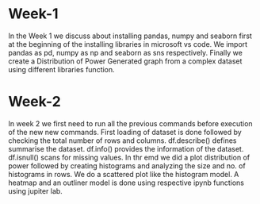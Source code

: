 # Week-1
In the Week 1 we discuss about installing pandas, numpy and seaborn first at the beginning of the installing libraries in microsoft vs code. We import pandas as pd, numpy as np and seaborn as sns respectively. Finally we create a Distribution of Power Generated graph from a complex dataset using different libraries function.
# Week-2 
In week 2 we first need to run all the previous commands before execution of the new new commands. First loading of dataset is done followed by checking the total number of rows and columns. df.describe() defines summarise the dataset. df.info() provides the information of the dataset. df.isnull() scans for missing values. In thr emd we did a plot distribution of power followed by creating histograms and analyzing the size and no. of histograms in rows. We do a scattered plot like the histogram model. A heatmap and an outliner model is done using respective ipynb functions using jupiter lab.
